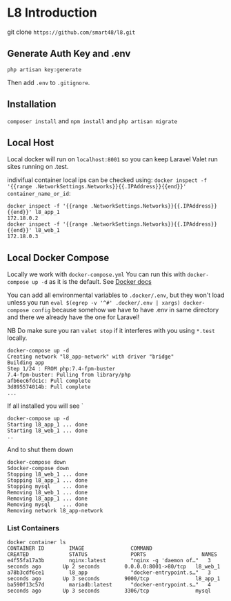 # L8 Introduction



git clone `https://github.com/smart48/l8.git`

## Generate Auth Key and .env

```
php artisan key:generate  
```

Then add `.env` to `.gitignore`.

## Installation 

 `composer install` and `npm install` and `php artisan migrate`

## Local Host

Local docker will run on `localhost:8001` so you can keep Laravel Valet run sites running on .test.

indivifual container local ips can be checked using: `docker inspect -f '{{range .NetworkSettings.Networks}}{{.IPAddress}}{{end}}' container_name_or_id`:

```
docker inspect -f '{{range .NetworkSettings.Networks}}{{.IPAddress}}{{end}}' l8_app_1
172.18.0.2
docker inspect -f '{{range .NetworkSettings.Networks}}{{.IPAddress}}{{end}}' l8_web_1
172.18.0.3
```

## Local Docker Compose

Locally we work with `docker-compose.yml` You can run this with `docker-compose up -d` as it is the default. See [Docker docs](https://docs.docker.com/compose/)

You can add all environmental variables to `.docker/.env`, but they won't load unless you run `eval $(egrep -v '^#' .docker/.env | xargs) docker-compose config` because somehow we have to have .env in same directory and there we already have the one for Laravel!

NB Do make sure you ran `valet stop` if it interferes with you using `*.test` locally.

```
docker-compose up -d
Creating network "l8_app-network" with driver "bridge"
Building app
Step 1/24 : FROM php:7.4-fpm-buster
7.4-fpm-buster: Pulling from library/php
afb6ec6fdc1c: Pull complete
3d895574014b: Pull complete
...
```

If all installed you will see
`
```
docker-compose up -d
Starting l8_app_1 ... done
Starting l8_web_1 ... done
..
```

And to shut them down

```
docker-compose down 
Sdocker-compose down 
Stopping l8_web_1 ... done
Stopping l8_app_1 ... done
Stopping mysql    ... done
Removing l8_web_1 ... done
Removing l8_app_1 ... done
Removing mysql    ... done
Removing network l8_app-network
```


### List Containers

```
docker container ls 
CONTAINER ID        IMAGE               COMMAND                  CREATED             STATUS              PORTS                  NAMES
e4f55fa17a3b        nginx:latest        "nginx -g 'daemon of…"   3 seconds ago       Up 2 seconds        0.0.0.0:8001->80/tcp   l8_web_1
a78b3cdf6ce1        l8_app              "docker-entrypoint.s…"   3 seconds ago       Up 3 seconds        9000/tcp               l8_app_1
ba590f13c57d        mariadb:latest      "docker-entrypoint.s…"   4 seconds ago       Up 3 seconds        3306/tcp               mysql
```


